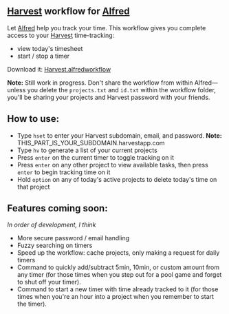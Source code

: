 ## [Harvest][1] workflow for [Alfred][2]

Let [Alfred][2] help you track your time. This workflow gives you complete access to your [Harvest][1] time-tracking:

* view today's timesheet
* start / stop a timer

Download it: [Harvest.alfredworkflow](https://github.com/neilrenicker/alfred-harvest/blob/master/Harvest.alfredworkflow?raw=true)

**Note:** Still work in progress. Don't share the workflow from within Alfred—unless you delete the `projects.txt` and `id.txt` within the workflow folder, you'll be sharing your projects and Harvest password with your friends.

## How to use:

* Type `hset` to enter your Harvest subdomain, email, and password. **Note:** THIS_PART_IS_YOUR_SUBDOMAIN.harvestapp.com
* Type `hv` to generate a list of your current projects
* Press `enter` on the current timer to toggle tracking on it
* Press `enter` on any other project to view available tasks, then press `enter` to begin tracking time on it
* Hold `option` on any of today's active projects to delete today's time on that project

## Features coming soon:
*In order of development, I think*

* More secure password / email handling
* Fuzzy searching on timers
* Speed up the workflow: cache projects, only making a request for daily timers
* Command to quickly add/subtract 5min, 10min, or custom amount from any timer (for those times when you step out for a pool game and forget to shut off your timer).
* Command to start a new timer with time already tracked to it (for those times when you're an hour into a project when you remember to start the timer).

[1]: http://www.getharvest.com/
[2]: http://www.alfredapp.com/